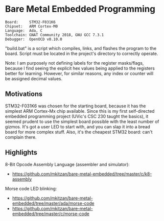 # Bare Metal Embedded Programming

    Board:     STM32-F031K6
    Chipset:   ARM Cortex-M0
    Language:  Ada, C
    Toolchain: GNAT Community 2018, GNU GCC 7.3.1
    Debugger:  OpenOCD v0.10.0

"build.bat" is a script which compiles, links, and flashes the program to the board.
Script must be located in the project's directory to correctly operate.

Note: I am purposely not defining labels for the register masks/flags,
because I find seeing the explicit hex values being applied to the registers better for learning.
However, for similar reasons, any index or counter will be assigned decimal values.

## Motivations

STM32-F031K6 was chosen for the starting board, because it has the simplest ARM Cortex-Mx chip available.
Since this is my first self-directed embedded programming project (UVic's CSC 230 taught the basics), it seemed prudent to use the
simplest board possible with the least number of gizmos.
It's got a user LED to start with, and you can slap it into a bread board for more complex stuff.
Also, it's the cheapest STM32 board: can't complain there.

## Highlights

8-Bit Opcode Assembly Language (assembler and simulator):

- https://github.com/mkitzan/bare-metal-embedded/tree/master/c/k8-assembly

Morse code LED blinking:

- https://github.com/mkitzan/bare-metal-embedded/tree/master/ada/morse-code
- https://github.com/mkitzan/bare-metal-embedded/tree/master/c/morse-code
